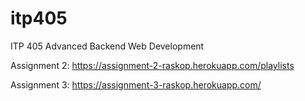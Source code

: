 # itp405
ITP 405 Advanced Backend Web Development

Assignment 2: https://assignment-2-raskop.herokuapp.com/playlists

Assignment 3: https://assignment-3-raskop.herokuapp.com/
